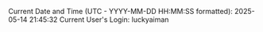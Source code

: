 Current Date and Time (UTC - YYYY-MM-DD HH:MM:SS formatted): 2025-05-14 21:45:32
Current User's Login: luckyaiman
